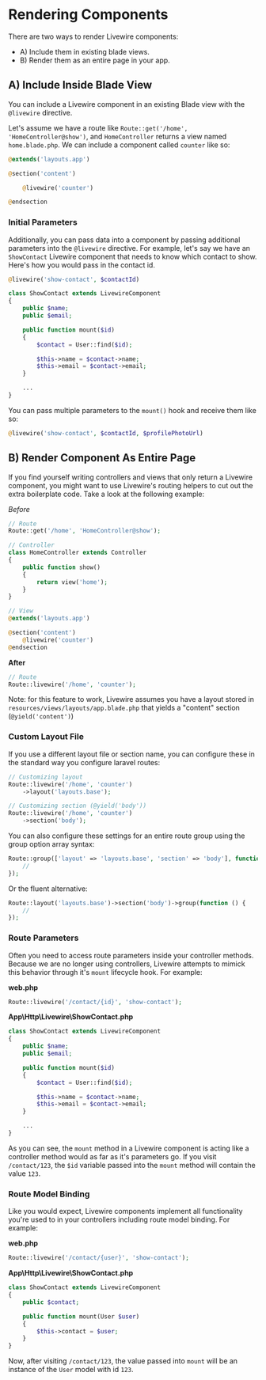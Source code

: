 # Rendering Components

There are two ways to render Livewire components:

* A) Include them in existing blade views.
* B) Render them as an entire page in your app.

## A) Include Inside Blade View

You can include a Livewire component in an existing Blade view with the `@livewire` directive.

Let's assume we have a route like `Route::get('/home', 'HomeController@show')`, and `HomeController` returns a view named `home.blade.php`. We can include a component called `counter` like so:

```php
@extends('layouts.app')

@section('content')

    @livewire('counter')

@endsection
```

### Initial Parameters

Additionally, you can pass data into a component by passing additional parameters into the `@livewire` directive. For example, let's say we have an `ShowContact` Livewire component that needs to know which contact to show. Here's how you would pass in the contact id.

```php
@livewire('show-contact', $contactId)
```

```php
class ShowContact extends LivewireComponent
{
    public $name;
    public $email;

    public function mount($id)
    {
        $contact = User::find($id);

        $this->name = $contact->name;
        $this->email = $contact->email;
    }

    ...
}
```

You can pass multiple parameters to the `mount()` hook and receive them like so:

```php
@livewire('show-contact', $contactId, $profilePhotoUrl)
```

## B) Render Component As Entire Page

If you find yourself writing controllers and views that only return a Livewire component, you might want to use Livewire's routing helpers to cut out the extra boilerplate code. Take a look at the following example:

*Before*
```php
// Route
Route::get('/home', 'HomeController@show');

// Controller
class HomeController extends Controller
{
    public function show()
    {
        return view('home');
    }
}

// View
@extends('layouts.app')

@section('content')
    @livewire('counter')
@endsection
```

**After**
```php
// Route
Route::livewire('/home', 'counter');
```

Note: for this feature to work, Livewire assumes you have a layout stored in `resources/views/layouts/app.blade.php` that yields a "content" section (`@yield('content')`)

### Custom Layout File
If you use a different layout file or section name, you can configure these in the standard way you configure laravel routes:

```php
// Customizing layout
Route::livewire('/home', 'counter')
    ->layout('layouts.base');

// Customizing section (@yield('body'))
Route::livewire('/home', 'counter')
    ->section('body');
```

You can also configure these settings for an entire route group using the group option array syntax:

```php
Route::group(['layout' => 'layouts.base', 'section' => 'body'], function () {
    //
});
```

Or the fluent alternative:
```php
Route::layout('layouts.base')->section('body')->group(function () {
    //
});
```

### Route Parameters

Often you need to access route parameters inside your controller methods. Because we are no longer using controllers, Livewire attempts to mimick this behavior through it's `mount` lifecycle hook. For example:

**web.php**
```php
Route::livewire('/contact/{id}', 'show-contact');
```

**App\Http\Livewire\ShowContact.php**
```php
class ShowContact extends LivewireComponent
{
    public $name;
    public $email;

    public function mount($id)
    {
        $contact = User::find($id);

        $this->name = $contact->name;
        $this->email = $contact->email;
    }

    ...
}
```

As you can see, the `mount` method in a Livewire component is acting like a controller method would as far as it's parameters go. If you visit `/contact/123`, the `$id` variable passed into the `mount` method will contain the value `123`.

### Route Model Binding

Like you would expect, Livewire components implement all functionality you're used to in your controllers including route model binding. For example:

**web.php**
```php
Route::livewire('/contact/{user}', 'show-contact');
```

**App\Http\Livewire\ShowContact.php**
```php
class ShowContact extends LivewireComponent
{
    public $contact;

    public function mount(User $user)
    {
        $this->contact = $user;
    }
}
```

Now, after visiting `/contact/123`, the value passed into `mount` will be an instance of the `User` model with id `123`.
